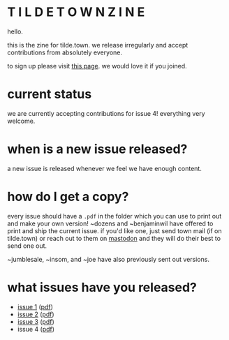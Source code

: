 # T I L D E  T O W N  Z I N E

hello.

this is the zine for tilde.town. we release irregularly and accept contributions from absolutely everyone.

to sign up please visit [this page](https://cgi.tilde.town/users/signup). we would love it if you joined.

# current status

we are currently accepting contributions for issue 4! everything very welcome.

# when is a new issue released?

a new issue is released whenever we feel we have enough content.

# how do I get a copy?

every issue should have a `.pdf` in the folder which you can use to print out and make your own version! ~dozens and ~benjaminwil have offered to print and ship the current issue. if you'd like one, just send town mail (if on tilde.town) or reach out to them on [mastodon](http://tiny.tilde.website) and they will do their best to send one out.

~jumblesale, ~insom, and ~joe have also previously sent out versions.

# what issues have you released?

 - [issue 1](https://github.com/tildetown/zine/tree/master/issue_1) ([pdf](https://github.com/tildetown/zine/raw/master/issue_1/zine.pdf))
 - [issue 2](https://github.com/tildetown/zine/tree/master/issue_2/) ([pdf](https://github.com/tildetown/zine/raw/master/issue_2/zine.pdf))
 - [issue 3](https://github.com/tildetown/zine/tree/master/issue_3) ([pdf](https://github.com/tildetown/zine/blob/master/issue_3/zine.pdf))
 - issue 4 ([pdf](https://git.tilde.town/tildetown/zine/src/branch/trunk/issue_4/zine.pdf))
